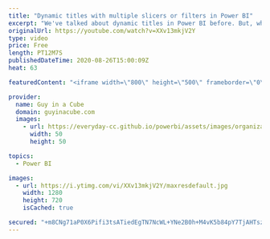 ```yaml
---
title: "Dynamic titles with multiple slicers or filters in Power BI"
excerpt: "We've talked about dynamic titles in Power BI before. But, what if you wanted to combine multiple values into that dynamic title. Patrick shows you how using a little DAX!  Download Sample: https://guyinacu.be/dynamictitlesample  📢 Become a member: https://guyinacu.be/membership \r \r *******************"
originalUrl: https://youtube.com/watch?v=XXv13mkjV2Y
type: video
price: Free
length: PT12M7S
publishedDateTime: 2020-08-26T15:00:09Z
heat: 63

featuredContent: "<iframe width=\"800\" height=\"500\" frameborder=\"0\" src=\"https://www.youtube.com/embed/XXv13mkjV2Y\" allow=\"accelerometer; autoplay; encrypted-media; gyroscope; picture-in-picture\" allowfullscreen></iframe>"

provider:
  name: Guy in a Cube
  domain: guyinacube.com
  images:
    - url: https://everyday-cc.github.io/powerbi/assets/images/organizations/guyinacube.com-50x50.jpg
      width: 50
      height: 50

topics:
  - Power BI

images:
  - url: https://i.ytimg.com/vi/XXv13mkjV2Y/maxresdefault.jpg
    width: 1280
    height: 720
    isCached: true

secured: "+m8CNg71aP0X6Pifi3tsATiedEgTN7NcWL+YNe2B0h+M4vK5b84pY7TjAHTszIP7A9YgdyQ5XQP26CmzTGlcpWnruT6UZC27r254CdfxATB7mpj/PZSVlv4yAU/1mpptuYcUvLq5a45EzT9roKmD3H7ZLBgkBCnOFqfOnrKo84n2K7Ep9tefLg713gQqsBqMEtrwq2tuXJWPtsy8XPF0f3m256KTVwvIHjV6flihTHfijWRN8ROkHCQ71jTt1zYT5A/GkbWs3Nr/y2n5R9MwMY8Fu8qgym7vR+ydAT/b/19A88rYC9ESRegDsv3D2BCYUuD9tHi31Jvm7IsAXd/rrE2Q8KpvIxR+OUGorQyGQWcgmEU1lg2bIT3rP70K5qo9bxgQxtM0jtrfGnZOmjgFMlO2P/I+jb1z/SWqPpmsiUY=;HTL5P6vKAspb3rQqygGT0g=="
---
```


